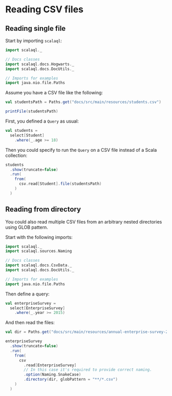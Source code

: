 # Reading CSV files

## Reading single file

Start by importing `scalaql`:

```scala mdoc
import scalaql._

// Docs classes
import scalaql.docs.Hogwarts._
import scalaql.docs.DocUtils._

// Imports for examples
import java.nio.file.Paths
```

Assume you have a CSV file like the following:

```scala mdoc
val studentsPath = Paths.get("docs/src/main/resources/students.csv")

printFile(studentsPath)
```

First, you defined a `Query` as usual:

```scala mdoc
val students =
  select[Student]
    .where(_.age >= 18)
```

Then you could specify to run the `Query` on a CSV file instead of a Scala collection:

```scala mdoc
students
  .show(truncate=false)
  .run(
    from(
      csv.read[Student].file(studentsPath)
    )
  )
```

## Reading from directory

You could also read multiple CSV files from an arbitrary nested directories using GLOB pattern.

Start with the following imports:
```scala mdoc:reset
import scalaql._
import scalaql.sources.Naming

// Docs classes
import scalaql.docs.CsvData._
import scalaql.docs.DocUtils._

// Imports for examples
import java.nio.file.Paths
```

Then define a query:

```scala mdoc
val enterpriseSurvey =
  select[EnterpriseSurvey]
    .where(_.year >= 2015)
```

And then read the files:

```scala mdoc
val dir = Paths.get("docs/src/main/resources/annual-enterprise-survey-2020/")

enterpriseSurvey
  .show(truncate=false)
  .run(
    from(
      csv
        .read[EnterpriseSurvey]
        // In this case it's required to provide correct naming. 
        .option(Naming.SnakeCase)
        .directory(dir, globPattern = "**/*.csv")
    )
  )
```